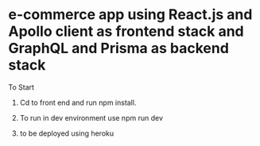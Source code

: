 # e-commerce app using React.js and Apollo client as frontend stack and GraphQL and Prisma as backend stack

To Start

1. Cd to front end and run npm install.

2. To run in dev environment use npm run dev 

3. to be deployed using heroku
